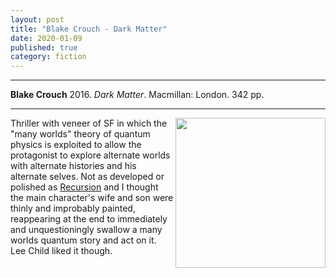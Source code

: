 ```yaml
---
layout: post
title: "Blake Crouch - Dark Matter"
date: 2020-01-09
published: true
category: fiction
---
```



***
<b>Blake Crouch</b> 2016. _Dark Matter_. Macmillan: London. 342 pp.

***

<img align="right" width="240" src="https://external-content.duckduckgo.com/iu/?u=https%3A%2F%2Fwww.scifinow.co.uk%2Fwp-content%2Fuploads%2F2016%2F08%2FDark-Matter-Blake-Crouch-616x948.jpg&f=1&nofb=1" alt="">  

Thriller with veneer of SF in which the "many worlds" theory of quantum physics is exploited to allow the protagonist to explore alternate worlds with alternate histories and his alternate selves.  Not as developed or polished as [Recursion](http://timeteam.github.io/fiction/2019/11/17/recursion.html) and I thought the main character's wife and son were thinly and improbably painted, reappearing at the end to immediately and unquestioningly swallow a many worlds quantum story and act on it.  Lee Child liked it though.

